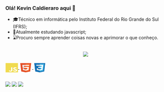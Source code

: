 ### Olá! Kevin Caldieraro aqui 🙂

- 🎓Técnico em informática pelo Instituto Federal do Rio Grande do Sul (IFRS);
- 🌱Atualmente estudando javascript;
- ⌛Procuro sempre aprender coisas novas e aprimorar o que conheço.

##

<div align="center">
  <a href="https://github.com/kevinCaldieraro">
  <img height="180em" src="https://github-readme-stats.vercel.app/api/top-langs/?username=kevinCaldieraro&layout=compact&langs_count=7&theme=dark"/>
</div>
  
<div style="display: inline_block"><br>
  <img align="center" alt="kc-Js" height="30" width="40" src="https://raw.githubusercontent.com/devicons/devicon/master/icons/javascript/javascript-plain.svg">
  <img align="center" alt="kc-HTML" height="30" width="40" src="https://raw.githubusercontent.com/devicons/devicon/master/icons/html5/html5-original.svg">
  <img align="center" alt="kc-CSS" height="30" width="40" src="https://raw.githubusercontent.com/devicons/devicon/master/icons/css3/css3-original.svg">
</div>
  
  ##
  
  <div>
    <a href="https://instagram.com/kevincaldieraro" target="_blank"><img src="https://img.shields.io/badge/-Instagram-%23E4405F?style=for-the-badge&logo=instagram&logoColor=white" target="_blank"></a>
    <a href = "mailto:kevincaldieraro123@gmail.com"><img src="https://img.shields.io/badge/-Gmail-%23333?style=for-the-badge&logo=gmail&logoColor=white" target="_blank"></a>
    <a href="https://www.linkedin.com/in/kevin-caldieraro-667393240/" target="_blank"><img src="https://img.shields.io/badge/-LinkedIn-%230077B5?style=for-the-badge&logo=linkedin&logoColor=white" target="_blank"></a>
  </div>
